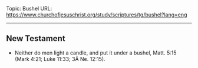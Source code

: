 Topic: Bushel
URL: https://www.churchofjesuschrist.org/study/scriptures/tg/bushel?lang=eng

---

## New Testament

- Neither do men light a candle, and put it under a bushel, Matt. 5:15 (Mark 4:21; Luke 11:33; 3Â Ne. 12:15).

